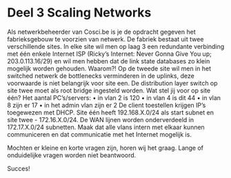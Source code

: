 # Deel 3 Scaling Networks

Als netwerkbeheerder van Cosci.be is je de opdracht gegeven het fabrieksgebouw te voorzien van netwerk. De fabriek bestaat uit twee verschillende sites. In elke site wil men op laag 3 een redundante verbinding met één enkele Internet ISP (Ricky’s Internet: Never Gonna Give You up; 203.0.113.16/29) en wil men hebben dat de link state databases zo klein mogelijk worden gehouden. Waarom?! Op de tweede site wil men in het switched netwerk de bottlenecks verminderen in de uplinks, deze voorwaarde is niet belangrijk voor site een. De distribution layer switch op site twee moet als root bridge ingesteld worden. Wat stel jij voor op site één?
Het aantal PC’s/servers:
•	in vlan 2 is 120
•	in vlan 4 is dit 44
•	in vlan 8 zijn er 17
•	in het admin vlan zijn er 2
De client toestellen krijgen IP’s toegewezen met DHCP.
Site één heeft 192.168.X.0/24 als start subnet en site twee - 172.16.X.0/24. De WAN lijnen worden onderverdeeld in 172.17.X.0/24 subnetten. Maak dat alle vlans intern met elkaar kunnen communiceren en dat communicatie met het Internet mogelijk is.

Mochten er kleine en korte vragen zijn, horen wij het graag. Lange of onduidelijke vragen worden niet beantwoord.

Succes!

